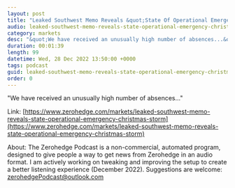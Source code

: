 ```yaml
---
layout: post
title: "Leaked Southwest Memo Reveals &quot;State Of Operational Emergency&quot; Before Christmas Storm"
audio: leaked-southwest-memo-reveals-state-operational-emergency-christmas-storm-0
category: markets
desc: "&quot;We have received an unusually high number of absences...&quot; "
duration: 00:01:39
length: 99
datetime: Wed, 28 Dec 2022 13:50:00 +0000
tags: podcast
guid: leaked-southwest-memo-reveals-state-operational-emergency-christmas-storm-0
order: 0
---
```

&quot;We have received an unusually high number of absences...&quot; 

Link: [https://www.zerohedge.com/markets/leaked-southwest-memo-reveals-state-operational-emergency-christmas-storm](https://www.zerohedge.com/markets/leaked-southwest-memo-reveals-state-operational-emergency-christmas-storm)

About: The Zerohedge Podcast is a non-commercial, automated program, designed to give people a way to get news from Zerohedge in an audio format.  I am actively working on tweaking and improving the setup to create a better listening experience (December 2022).  Suggestions are welcome: [zerohedgePodcast@outlook.com](mailto:zerohedgePodcast@outlook.com)